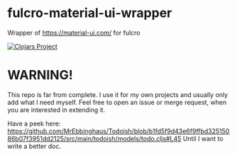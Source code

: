 # fulcro-material-ui-wrapper
Wrapper of https://material-ui.com/ for fulcro

[![Clojars Project](https://img.shields.io/clojars/v/com.github.mrebbinghaus/fulcro-material-ui-wrapper.svg)](https://clojars.org/com.github.mrebbinghaus/fulcro-material-ui-wrapper)

# WARNING!
This repo is far from complete. I use it for my own projects and usually only add what I need myself.
Feel free to open an issue or merge request, when you are interested in extending it.

Have a peek here: https://github.com/MrEbbinghaus/Todoish/blob/b1fd5f9d43e6f9ffbd32515086b07f3951dd2125/src/main/todoish/models/todo.cljs#L45
Until I want to write a better doc.
